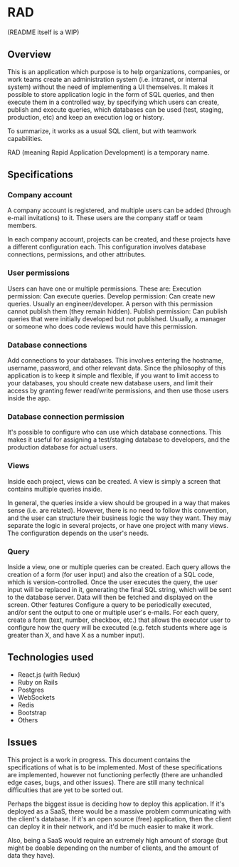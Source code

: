 # RAD

(README itself is a WIP)

## Overview

This is an application which purpose is to help organizations, companies, or work teams create an administration system (i.e. intranet, or internal system) without the need of implementing a UI themselves. It makes it possible to store application logic in the form of SQL queries, and then execute them in a controlled way, by specifying which users can create, publish and execute queries, which databases can be used (test, staging, production, etc) and keep an execution log or history.

To summarize, it works as a usual SQL client, but with teamwork capabilities.

RAD (meaning Rapid Application Development) is a temporary name.

## Specifications

### Company account

A company account is registered, and multiple users can be added (through e-mail invitations) to it. These users are the company staff or team members.

In each company account, projects can be created, and these projects have a different configuration each. This configuration involves database connections, permissions, and other attributes.

### User permissions

Users can have one or multiple permissions. These are:
Execution permission: Can execute queries.
Develop permission: Can create new queries. Usually an engineer/developer. A person with this permission cannot publish them (they remain hidden).
Publish permission: Can publish queries that were initially developed but not published. Usually, a manager or someone who does code reviews would have this permission.

### Database connections

Add connections to your databases. This involves entering the hostname, username, password, and other relevant data. Since the philosophy of this application is to keep it simple and flexible, if you want to limit access to your databases, you should create new database users, and limit their access by granting fewer read/write permissions, and then use those users inside the app.

### Database connection permission

It's possible to configure who can use which database connections. This makes it useful for assigning a test/staging database to developers, and the production database for actual users.

### Views

Inside each project, views can be created. A view is simply a screen that contains multiple queries inside.

In general, the queries inside a view should be grouped in a way that makes sense (i.e. are related). However, there is no need to follow this convention, and the user can structure their business logic the way they want. They may separate the logic in several projects, or have one project with many views. The configuration depends on the user's needs.

### Query

Inside a view, one or multiple queries can be created. Each query allows the creation of a form (for user input) and also the creation of a SQL code, which is version-controlled. Once the user executes the query, the user input will be replaced in it, generating the final SQL string, which will be sent to the database server. Data will then be fetched and displayed on the screen.
Other features
Configure a query to be periodically executed, and/or sent the output to one or multiple user's e-mails.
For each query, create a form (text, number, checkbox, etc.) that allows the executor user to configure how the query will be executed (e.g. fetch students where age is greater than X, and have X as a number input).

## Technologies used

* React.js (with Redux)
* Ruby on Rails
* Postgres
* WebSockets
* Redis
* Bootstrap
* Others

## Issues

This project is a work in progress. This document contains the specifications of what is to be implemented. Most of these specifications are implemented, however not functioning perfectly (there are unhandled edge cases, bugs, and other issues). There are still many technical difficulties that are yet to be sorted out.

Perhaps the biggest issue is deciding how to deploy this application. If it's deployed as a SaaS, there would be a massive problem communicating with the client's database. If it's an open source (free) application, then the client can deploy it in their network, and it'd be much easier to make it work.

Also, being a SaaS would require an extremely high amount of storage (but might be doable depending on the number of clients, and the amount of data they have).
